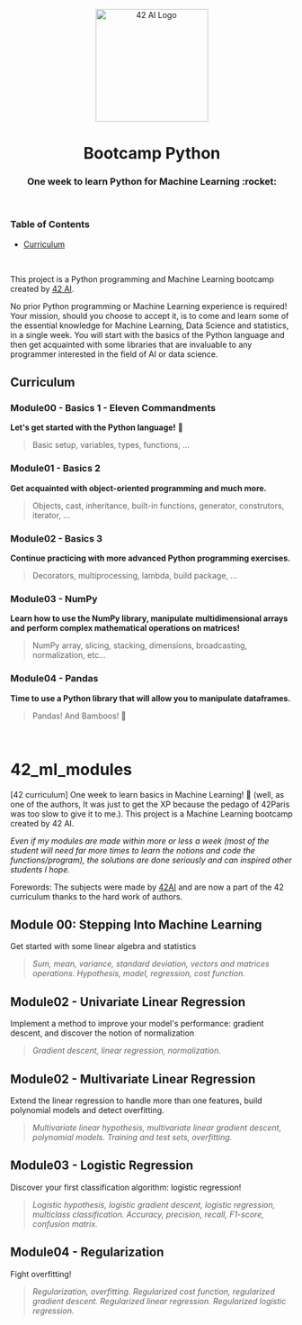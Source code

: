 <p align="center">
  <img src="assets/logo_v4_noir.png" width="200" alt="42 AI Logo" />
</p>

<h1 align="center">
  Bootcamp Python
</h1>
<h3 align="center">
  One week to learn Python for Machine Learning :rocket:
</h3>
<br/>


### Table of Contents

- [Curriculum](#curriculum)
<br/>

This project is a Python programming and Machine Learning bootcamp created by [42 AI](http://www.42ai.fr).

No prior Python programming or Machine Learning experience is required! Your mission, should you choose to accept it, is to come and learn some of the essential knowledge for Machine Learning, Data Science and statistics, in a single week. You will start with the basics of the Python language and then get acquainted with some libraries that are invaluable to any programmer interested in the field of AI or data science.
<br/>


## Curriculum

### Module00 - Basics 1 - Eleven Commandments
**Let's get started with the Python language!** :snake:
> Basic setup, variables, types, functions, ...

### Module01 - Basics 2
**Get acquainted with object-oriented programming and much more.**
> Objects, cast, inheritance, built-in functions, generator, construtors, iterator, ...

### Module02 - Basics 3
**Continue practicing with more advanced Python programming exercises.**
> Decorators, multiprocessing, lambda, build package, ...

### Module03 - NumPy
**Learn how to use the NumPy library, manipulate multidimensional arrays and perform complex mathematical operations on matrices!**
> NumPy array, slicing, stacking, dimensions, broadcasting, normalization, etc...

### Module04 - Pandas
**Time to use a Python library that will allow you to manipulate dataframes.**
> Pandas! And Bamboos! :panda_face:
<br/>

# 42_ml_modules
[42 curriculum] One week to learn basics in Machine Learning! 🤖 (well, as one of the authors, It was just to get the XP because the pedago of 42Paris was too slow to give it to me.). This project is a Machine Learning bootcamp created by 42 AI.

*Even if my modules are made within more or less a week (most of the student will need far more times to learn the notions and code the functions/program), the solutions are done seriously and can inspired other students I hope.*

Forewords:
The subjects were made by [42AI](https://github.com/42-AI) and are now a part of the 42 curriculum thanks to the hard work of authors.

## Module 00: Stepping Into Machine Learning
Get started with some linear algebra and statistics
> *Sum, mean, variance, standard deviation, vectors and matrices operations. Hypothesis, model, regression, cost function.*

## Module02 - Univariate Linear Regression
Implement a method to improve your model's performance: gradient descent, and discover the notion of normalization
> *Gradient descent, linear regression, normalization.*

## Module02 - Multivariate Linear Regression
Extend the linear regression to handle more than one features, build polynomial models and detect overfitting.
> *Multivariate linear hypothesis, multivariate linear gradient descent, polynomial models. Training and test sets, overfitting.*

## Module03 - Logistic Regression
Discover your first classification algorithm: logistic regression!
> *Logistic hypothesis, logistic gradient descent, logistic regression, multiclass classification. Accuracy, precision, recall, F1-score, confusion matrix.*

## Module04 - Regularization
Fight overfitting!
> *Regularization, overfitting. Regularized cost function, regularized gradient descent. Regularized linear regression. Regularized logistic regression.*